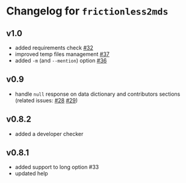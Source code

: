 # Changelog for `frictionless2mds`

## v1.0
- added requirements check [#32](https://github.com/dennisangemi/frictionless2md/issues/32)
- improved temp files management [#37](https://github.com/dennisangemi/frictionless2md/issues/37)
- added `-m` (and `--mention`) option [#36](https://github.com/dennisangemi/frictionless2md/issues/36)

## v0.9

- handle `null` response on data dictionary and contributors sections (related issues: [#28](https://github.com/dennisangemi/frictionless2md/issues/28) [#29](https://github.com/dennisangemi/frictionless2md/issues/29))

## v0.8.2
- added a developer checker

## v0.8.1
- added support to long option #33
- updated help